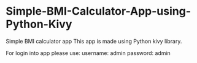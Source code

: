 # Simple-BMI-Calculator-App-using-Python-Kivy
Simple BMI calculator app
This app is made using Python kivy library.

For login into app please use:
username: admin
password: admin
